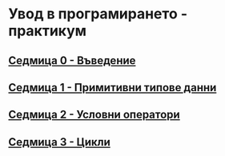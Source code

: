 # Увод в програмирането - практикум

## [Седмица 0 - Въведение](./week-00-introduction/README.md)

## [Седмица 1 - Примитивни типове данни](./week-01-primitive-data-types/README.md)

## [Седмица 2 - Условни оператори](./week-02-cond/README.md)

## [Седмица 3 - Цикли](./week-03-loops/README.md)
